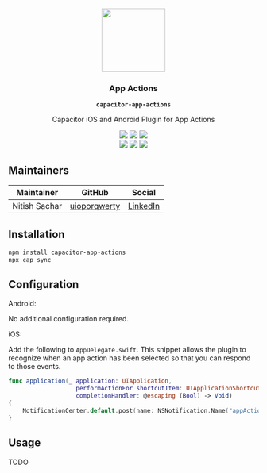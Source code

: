 <p align="center"><br><img src="https://user-images.githubusercontent.com/236501/85893648-1c92e880-b7a8-11ea-926d-95355b8175c7.png" width="128" height="128" /></p>
<h3 align="center">App Actions</h3>
<p align="center"><strong><code>capacitor-app-actions</code></strong></p>
<p align="center">
  Capacitor iOS and Android Plugin for App Actions
</p>

<p align="center">
  <img src="https://img.shields.io/maintenance/yes/2020?style=flat-square" />
  <a href="https://github.com/uioporqwerty/app-actions/actions?query=workflow%3A%22CI%22"><img src="https://img.shields.io/github/workflow/status/uioporqwerty/app-actions/CI?style=flat-square" /></a>
  <a href="https://www.npmjs.com/package/capacitor-app-actions"><img src="https://img.shields.io/npm/l/capacitor-app-actions?style=flat-square" /></a>
<br>
  <a href="https://www.npmjs.com/package/capacitor-app-actions"><img src="https://img.shields.io/npm/dw/capacitor-app-actions?style=flat-square" /></a>
  <a href="https://www.npmjs.com/package/capacitor-app-actions"><img src="https://img.shields.io/npm/v/capacitor-app-actions?style=flat-square" /></a>
<!-- ALL-CONTRIBUTORS-BADGE:START - Do not remove or modify this section -->
<a href="#contributors-"><img src="https://img.shields.io/badge/all%20contributors-0-orange?style=flat-square" /></a>
<!-- ALL-CONTRIBUTORS-BADGE:END -->
</p>

## Maintainers

| Maintainer | GitHub | Social |
| -----------| -------| -------|
| Nitish Sachar | [uioporqwerty](https://github.com/uioporqwerty) | [LinkedIn](https://linkedin.com/in/nitish-sachar) |

## Installation

```bash
npm install capacitor-app-actions
npx cap sync
```

## Configuration

Android:

No additional configuration required.

iOS:

Add the following to `AppDelegate.swift`. This snippet allows the plugin to recognize when an app action has been selected so that you can respond to those events.

```swift
func application(_ application: UIApplication,
                   performActionFor shortcutItem: UIApplicationShortcutItem,
                   completionHandler: @escaping (Bool) -> Void)
{
    NotificationCenter.default.post(name: NSNotification.Name("appActionReceived"), object: nil, userInfo: ["actionId" : shortcutItem.type])
}
```

## Usage

TODO
